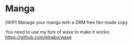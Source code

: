 Manga
=====

[WIP] Manage your manga with a DRM free fan-made copy


You need to use my fork of waxe to make it works: https://github.com/elnabo/waxe
